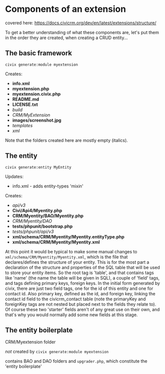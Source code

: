 # Components of an extension

covered here: https://docs.civicrm.org/dev/en/latest/extensions/structure/

To get a better understanding of what these components are, let's put them in the order they are created, when creating a CRUD entity...

## The basic framework

`civix generate:module myextension` 

Creates:

- **info.xml**
- **myextension.php**
- **myextension.civix.php**
- **README.md**
- **LICENSE.txt**
- *build*
- *CRM/MyExtension*
- **images/screenshot.jpg**
- *templates*
- *xml*

Note that the folders created here are mostly empty (italics).



## The entity

`civix generate:entity MyEntity`

Updates:

- info.xml - adds entity-types 'mixin'

Creates:

- *api/v3*
- **Civi/Api4/Myentity.php**
- **CRM/Myentity/BAO/Myentity.php**
- *CRM/Myentity/DAO*
- **tests/phpunit/bootstrap.php**
- *tests/phpunit/api/v3*
- **xml/schema/CRM/Myentity/Myentity.entityType.php**
- **xml/schema/CRM/Myentity/Myentity.xml**

At this point it would be typical to make some manual changes to `xml/schema/CRM/Myentity/Myentity.xml`, which is the file that declares/defines the structure of your entity. This is for the most part a declaration of the structure and properties of the SQL table that will be used to store your entity items. So the root tag is 'table', and that contains tags like 'name' (the name the table will be given in SQL), a couple of 'field' tags, and tags defining primary keys, foreign keys. In the initial form generated by civix, there are just two field tags, one for the id of this entity and one for contact id. Also primary key, defined as the id, and foreign key, linking the contact id field to the civicrm_contact table (note the primaryKey and foreignKey tags are not nested but placed next to the fields they relate to). Of course these two 'starter' fields aren't of any great use on their own, and that's why you would normally add some new fields at this stage.



## The entity boilerplate







CRM/Myextension folder 

*not* created by `civix generate:module myextension`

contains BAO and DAO folders and `upgrader.php`, which constitute the 'entity boilerplate'





